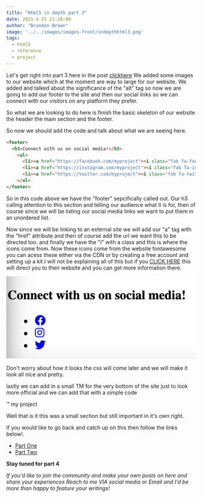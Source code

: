 ```yaml
---
title: "Html5 in depth part 3"
date: 2021-4-25 21:10:00
author: "Brandon Brown"
image: '../../images/images-front/indepthhtml3.png'
tags:
  - html5
  - reference
  - project
---
```


Let's get right into part 3 here in the post [clickhere](http://localhost:8000/html5-in-depth-part-2/) We added some images to our website which at the moment are way to large for our website. We added and talked about the significance of the "alt" tag so now we are going to add our footer to the site and then our social links so we can connect with our visitors on any platform they prefer.

So what we are looking to do here is finish the basic skeleton of our website the header the main section and the footer. 

So now we should add the code and talk about what we are seeing here. 

```html
<footer>
  <h3>Connect with us on social media!</h3>
    <ul>
      <li><a href="https://facebook.com/myproject"><i class="fab fa-facebook"></i></a></li>
      <li><a href="https://instagram.com/myproject"><i class="fab fa-instagram"></i></a></li>
      <li><a href="https://twitter.com/myproject"><i class="fab fa-twitter"></i></a></li>
    </ul>
</footer>
```

So in this code above we have the "footer" sepcifically called out. Our h3 calling attention to this section and telling our audience what it is for, then of course since we will be listing our social media links we want to put them in an unordered list. 

Now since we will be linking to an external site we will add our "a" tag with the "href" attribute and then of course add the url we want this to be directed too. and finally we have the "i" with a class and this is where the icons come from. Now these icons come from the website fontawesome you can acess these either via the CDN or by creating a free account and setting up a kit.I will not be explaining all of this but if you [CLICK HERE](https://fontawesome.com) this will direct you to their website and you can get more information there. 

![image of the footer structure](../../images/images-md/blogfooter.png)

Don't worry about how it looks the css will come later and we will make it look all nice and pretty. 

lastly we can add in a small TM for the very bottom of the site just to look more official and we can add that with a simple code 

&#8482; my project

Well that is it this was a small section but still important in it's own right.

If you would like to go back and catch up on this then follow the links below!.

- [Part One](https://www.jrdevsblog.com/html5-in-depth/)
- [Part Two](https://www.jrdevsblog.com/html5-in-depth-part-2/)

**Stay tuned for part 4**

*If you'd like to join the community and make your own posts on here and share your experiences Reach to me VIA social media or Email and I'd be more than happy to feature your writings!*